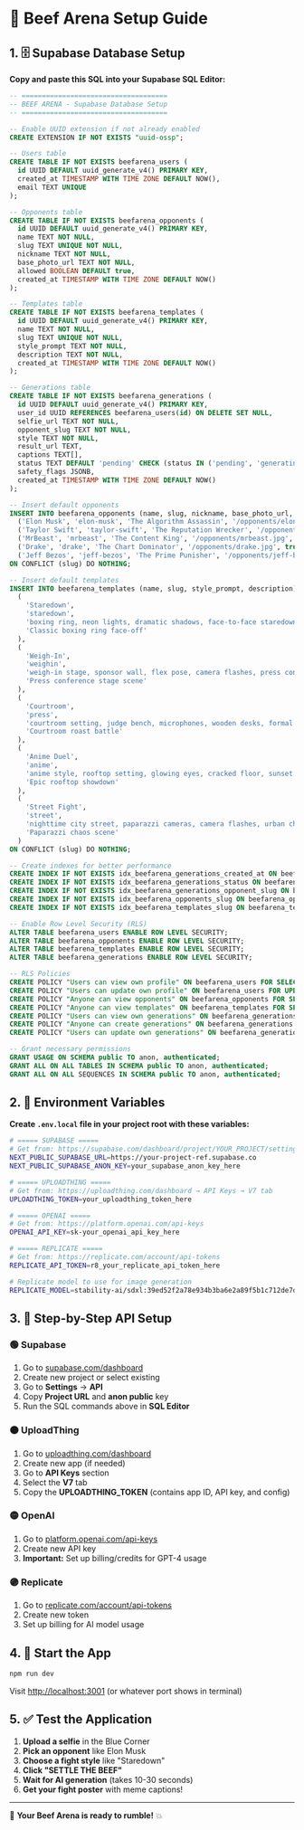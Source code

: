 # 🚀 Beef Arena Setup Guide

## 1. 🗄️ Supabase Database Setup

**Copy and paste this SQL into your Supabase SQL Editor:**

```sql
-- ====================================
-- BEEF ARENA - Supabase Database Setup
-- ====================================

-- Enable UUID extension if not already enabled
CREATE EXTENSION IF NOT EXISTS "uuid-ossp";

-- Users table
CREATE TABLE IF NOT EXISTS beefarena_users (
  id UUID DEFAULT uuid_generate_v4() PRIMARY KEY,
  created_at TIMESTAMP WITH TIME ZONE DEFAULT NOW(),
  email TEXT UNIQUE
);

-- Opponents table
CREATE TABLE IF NOT EXISTS beefarena_opponents (
  id UUID DEFAULT uuid_generate_v4() PRIMARY KEY,
  name TEXT NOT NULL,
  slug TEXT UNIQUE NOT NULL,
  nickname TEXT NOT NULL,
  base_photo_url TEXT NOT NULL,
  allowed BOOLEAN DEFAULT true,
  created_at TIMESTAMP WITH TIME ZONE DEFAULT NOW()
);

-- Templates table  
CREATE TABLE IF NOT EXISTS beefarena_templates (
  id UUID DEFAULT uuid_generate_v4() PRIMARY KEY,
  name TEXT NOT NULL,
  slug TEXT UNIQUE NOT NULL,
  style_prompt TEXT NOT NULL,
  description TEXT NOT NULL,
  created_at TIMESTAMP WITH TIME ZONE DEFAULT NOW()
);

-- Generations table
CREATE TABLE IF NOT EXISTS beefarena_generations (
  id UUID DEFAULT uuid_generate_v4() PRIMARY KEY,
  user_id UUID REFERENCES beefarena_users(id) ON DELETE SET NULL,
  selfie_url TEXT NOT NULL,
  opponent_slug TEXT NOT NULL,
  style TEXT NOT NULL,
  result_url TEXT,
  captions TEXT[],
  status TEXT DEFAULT 'pending' CHECK (status IN ('pending', 'generating', 'completed', 'failed')),
  safety_flags JSONB,
  created_at TIMESTAMP WITH TIME ZONE DEFAULT NOW()
);

-- Insert default opponents
INSERT INTO beefarena_opponents (name, slug, nickname, base_photo_url, allowed) VALUES
  ('Elon Musk', 'elon-musk', 'The Algorithm Assassin', '/opponents/elon-musk.jpg', true),
  ('Taylor Swift', 'taylor-swift', 'The Reputation Wrecker', '/opponents/taylor-swift.jpg', true),
  ('MrBeast', 'mrbeast', 'The Content King', '/opponents/mrbeast.jpg', true),
  ('Drake', 'drake', 'The Chart Dominator', '/opponents/drake.jpg', true),
  ('Jeff Bezos', 'jeff-bezos', 'The Prime Punisher', '/opponents/jeff-bezos.jpg', true)
ON CONFLICT (slug) DO NOTHING;

-- Insert default templates
INSERT INTO beefarena_templates (name, slug, style_prompt, description) VALUES
  (
    'Staredown', 
    'staredown', 
    'boxing ring, neon lights, dramatic shadows, face-to-face staredown, professional lighting, intense atmosphere',
    'Classic boxing ring face-off'
  ),
  (
    'Weigh-In', 
    'weighin', 
    'weigh-in stage, sponsor wall, flex pose, camera flashes, press conference setup, professional sports atmosphere',
    'Press conference stage scene'
  ),
  (
    'Courtroom', 
    'press', 
    'courtroom setting, judge bench, microphones, wooden desks, formal legal atmosphere, dramatic lighting',
    'Courtroom roast battle'
  ),
  (
    'Anime Duel', 
    'anime', 
    'anime style, rooftop setting, glowing eyes, cracked floor, sunset sky, dramatic wind effects, energy auras',
    'Epic rooftop showdown'
  ),
  (
    'Street Fight', 
    'street', 
    'nighttime city street, paparazzi cameras, camera flashes, urban chaos, dramatic street lighting, crowd atmosphere',
    'Paparazzi chaos scene'
  )
ON CONFLICT (slug) DO NOTHING;

-- Create indexes for better performance
CREATE INDEX IF NOT EXISTS idx_beefarena_generations_created_at ON beefarena_generations(created_at DESC);
CREATE INDEX IF NOT EXISTS idx_beefarena_generations_status ON beefarena_generations(status);
CREATE INDEX IF NOT EXISTS idx_beefarena_generations_opponent_slug ON beefarena_generations(opponent_slug);
CREATE INDEX IF NOT EXISTS idx_beefarena_opponents_slug ON beefarena_opponents(slug);
CREATE INDEX IF NOT EXISTS idx_beefarena_templates_slug ON beefarena_templates(slug);

-- Enable Row Level Security (RLS)
ALTER TABLE beefarena_users ENABLE ROW LEVEL SECURITY;
ALTER TABLE beefarena_opponents ENABLE ROW LEVEL SECURITY;
ALTER TABLE beefarena_templates ENABLE ROW LEVEL SECURITY;
ALTER TABLE beefarena_generations ENABLE ROW LEVEL SECURITY;

-- RLS Policies
CREATE POLICY "Users can view own profile" ON beefarena_users FOR SELECT USING (auth.uid() = id);
CREATE POLICY "Users can update own profile" ON beefarena_users FOR UPDATE USING (auth.uid() = id);
CREATE POLICY "Anyone can view opponents" ON beefarena_opponents FOR SELECT USING (allowed = true);
CREATE POLICY "Anyone can view templates" ON beefarena_templates FOR SELECT USING (true);
CREATE POLICY "Users can view own generations" ON beefarena_generations FOR SELECT USING (auth.uid() = user_id OR user_id IS NULL);
CREATE POLICY "Anyone can create generations" ON beefarena_generations FOR INSERT WITH CHECK (true);
CREATE POLICY "Users can update own generations" ON beefarena_generations FOR UPDATE USING (auth.uid() = user_id OR user_id IS NULL);

-- Grant necessary permissions
GRANT USAGE ON SCHEMA public TO anon, authenticated;
GRANT ALL ON ALL TABLES IN SCHEMA public TO anon, authenticated;
GRANT ALL ON ALL SEQUENCES IN SCHEMA public TO anon, authenticated;
```

## 2. 🔐 Environment Variables

**Create `.env.local` file in your project root with these variables:**

```bash
# ===== SUPABASE =====
# Get from: https://supabase.com/dashboard/project/YOUR_PROJECT/settings/api
NEXT_PUBLIC_SUPABASE_URL=https://your-project-ref.supabase.co
NEXT_PUBLIC_SUPABASE_ANON_KEY=your_supabase_anon_key_here

# ===== UPLOADTHING =====
# Get from: https://uploadthing.com/dashboard → API Keys → V7 tab
UPLOADTHING_TOKEN=your_uploadthing_token_here

# ===== OPENAI =====
# Get from: https://platform.openai.com/api-keys
OPENAI_API_KEY=sk-your_openai_api_key_here

# ===== REPLICATE =====
# Get from: https://replicate.com/account/api-tokens
REPLICATE_API_TOKEN=r8_your_replicate_api_token_here

# Replicate model to use for image generation
REPLICATE_MODEL=stability-ai/sdxl:39ed52f2a78e934b3ba6e2a89f5b1c712de7dfea535525255b1aa35c5565e08b
```

## 3. 📝 Step-by-Step API Setup

### 🟢 Supabase
1. Go to [supabase.com/dashboard](https://supabase.com/dashboard)
2. Create new project or select existing
3. Go to **Settings** → **API**
4. Copy **Project URL** and **anon public** key
5. Run the SQL commands above in **SQL Editor**

### 🟠 UploadThing
1. Go to [uploadthing.com/dashboard](https://uploadthing.com/dashboard)
2. Create new app (if needed)
3. Go to **API Keys** section
4. Select the **V7** tab
5. Copy the **UPLOADTHING_TOKEN** (contains app ID, API key, and config)

### 🟡 OpenAI
1. Go to [platform.openai.com/api-keys](https://platform.openai.com/api-keys)
2. Create new API key
3. **Important:** Set up billing/credits for GPT-4 usage

### 🟣 Replicate
1. Go to [replicate.com/account/api-tokens](https://replicate.com/account/api-tokens)
2. Create new token
3. Set up billing for AI model usage

## 4. 🚀 Start the App

```bash
npm run dev
```

Visit [http://localhost:3001](http://localhost:3001) (or whatever port shows in terminal)

## 5. ✅ Test the Application

1. **Upload a selfie** in the Blue Corner
2. **Pick an opponent** like Elon Musk
3. **Choose a fight style** like "Staredown"
4. **Click "SETTLE THE BEEF"**
5. **Wait for AI generation** (takes 10-30 seconds)
6. **Get your fight poster** with meme captions!

---

🥩 **Your Beef Arena is ready to rumble!** 💥 